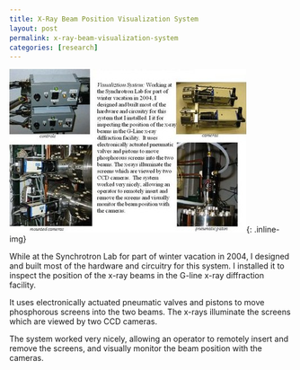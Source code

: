 ```yaml
---
title: X-Ray Beam Position Visualization System
layout: post
permalink: x-ray-beam-visualization-system
categories: [research]
---
```


![X-Ray Beam Position Visualization System](/images/beam-visualization-system.jpg){: .inline-img}

<p> While at the Synchrotron Lab for part of winter vacation in 2004, I designed and
built most of the hardware and circuitry for this system. I installed it to inspect
the position of the x-ray beams in the G-line x-ray diffraction facility.</p>


<p> It uses electronically actuated pneumatic valves and pistons to move phosphorous
screens into the two beams. The x-rays illuminate the screens which are viewed by
two CCD cameras.</p>

The system worked very nicely, allowing an operator to remotely insert and remove
the screens, and visually monitor the beam position with the cameras.

